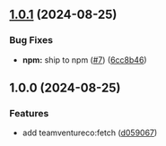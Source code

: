 ## [1.0.1](https://github.com/TeamVentureCompany/scaffolder-backend-module-actions/compare/v1.0.0...v1.0.1) (2024-08-25)

### Bug Fixes

* **npm:** ship to npm ([#7](https://github.com/TeamVentureCompany/scaffolder-backend-module-actions/issues/7)) ([6cc8b46](https://github.com/TeamVentureCompany/scaffolder-backend-module-actions/commit/6cc8b46e4a6e5727a96b057f9f3c87f9eb9013bf))

## 1.0.0 (2024-08-25)

### Features

* add teamventureco:fetch ([d059067](https://github.com/TeamVentureCompany/scaffolder-backend-module-actions/commit/d059067a411b59eb8b175a640a838080a6c382f3))
